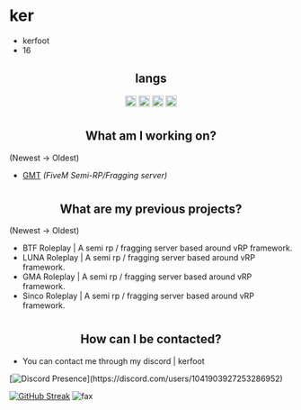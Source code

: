 <h1>ker</h1>

- kerfoot
- 16

<h2 align="center">langs</h2>

<p align="center">
<img align="center" src="https://cdn.jsdelivr.net/npm/simple-icons@3.0.1/icons/python.svg" alt="python" height="20" width="20" />
<img align="center" src="https://cdn.jsdelivr.net/npm/simple-icons@3.0.1/icons/lua.svg" alt="lua" height="20" width="20" />
<img align="center" src="https://cdn.jsdelivr.net/npm/simple-icons@3.0.1/icons/csharp.svg" alt="csharp" height="20" width="20" />
<img align="center" src="https://cdn.jsdelivr.net/npm/simple-icons@3.0.1/icons/node-dot-js.svg" alt="nodejs" height="20" width="20" />
</p>

# <h2 align="center">What am I working on?</h2>
(Newest -> Oldest)
- [GMT](https://discord.gg/gmt) *(FiveM Semi-RP/Fragging server)*

# <h2 align="center">What are my previous projects?</h2>
(Newest -> Oldest)
- BTF Roleplay | A semi rp / fragging server based around vRP framework.
- LUNA Roleplay | A semi rp / fragging server based around vRP framework.
- GMA Roleplay | A semi rp / fragging server based around vRP framework.
- Sinco Roleplay | A semi rp / fragging server based around vRP framework.

# <h2 align="center">How can I be contacted?</h2>

- You can contact me through my discord | kerfoot
  
[![Discord Presence](https://lanyard-profile-readme.vercel.app/api/1041903927253286952?theme=dark&bg=000001&animated=false&hideDiscrim=true&borderRadius=10px&idleMessage=Inactive%20doing%20something%20else...)](https://discord.com/users/1041903927253286952)

[![GitHub Streak](https://github-readme-streak-stats.herokuapp.com?user=eluxbar&theme=cobalt&hide_border=true)](https://git.io/streak-stats) 
<img src="https://komarev.com/ghpvc/?username=eluxbar&color=lightgray" alt="fax" width="" height="">
